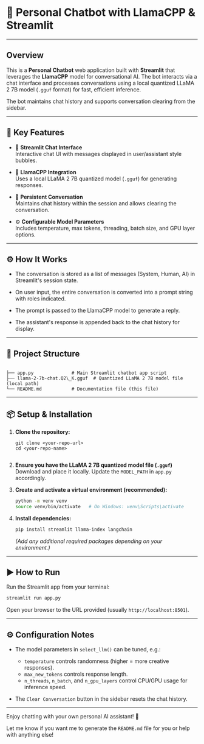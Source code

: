 
# 🤖 Personal Chatbot with LlamaCPP & Streamlit

---

## Overview

This is a **Personal Chatbot** web application built with **Streamlit** that leverages the **LlamaCPP** model for conversational AI. The bot interacts via a chat interface and processes conversations using a local quantized LLaMA 2 7B model (`.gguf` format) for fast, efficient inference.

The bot maintains chat history and supports conversation clearing from the sidebar.

---

## 🌟 Key Features

- 💬 **Streamlit Chat Interface**  
  Interactive chat UI with messages displayed in user/assistant style bubbles.

- 🦙 **LlamaCPP Integration**  
  Uses a local LLaMA 2 7B quantized model (`.gguf`) for generating responses.

- 🔄 **Persistent Conversation**  
  Maintains chat history within the session and allows clearing the conversation.

- ⚙️ **Configurable Model Parameters**  
  Includes temperature, max tokens, threading, batch size, and GPU layer options.

---

## ⚙️ How It Works

- The conversation is stored as a list of messages (System, Human, AI) in Streamlit's session state.

- On user input, the entire conversation is converted into a prompt string with roles indicated.

- The prompt is passed to the LlamaCPP model to generate a reply.

- The assistant's response is appended back to the chat history for display.

---

## 📂 Project Structure

```

├── app.py              # Main Streamlit chatbot app script
├── llama-2-7b-chat.Q2\_K.gguf  # Quantized LLaMA 2 7B model file (local path)
└── README.md           # Documentation file (this file)

````

---

## 📦 Setup & Installation

1. **Clone the repository:**

   ````
   git clone <your-repo-url>
   cd <your-repo-name>
````

````
2. **Ensure you have the LLaMA 2 7B quantized model file (`.gguf`)**
   Download and place it locally. Update the `MODEL_PATH` in `app.py` accordingly.

3. **Create and activate a virtual environment (recommended):**

   ```bash
   python -m venv venv
   source venv/bin/activate   # On Windows: venv\Scripts\activate
   ```

4. **Install dependencies:**

   ```bash
   pip install streamlit llama-index langchain
   ```

   *(Add any additional required packages depending on your environment.)*

---

## ▶️ How to Run

Run the Streamlit app from your terminal:

```bash
streamlit run app.py
```

Open your browser to the URL provided (usually `http://localhost:8501`).

---

## ⚙️ Configuration Notes

* The model parameters in `select_llm()` can be tuned, e.g.:

  * `temperature` controls randomness (higher = more creative responses).
  * `max_new_tokens` controls response length.
  * `n_threads`, `n_batch`, and `n_gpu_layers` control CPU/GPU usage for inference speed.

* The `Clear Conversation` button in the sidebar resets the chat history.

---

Enjoy chatting with your own personal AI assistant! 🚀

Let me know if you want me to generate the `README.md` file for you or help with anything else!
````
